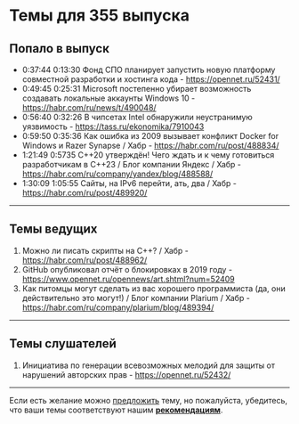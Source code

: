 # Темы для 355 выпуска

## Попало в выпуск

- 0:37:44 0:13:30 Фонд СПО планирует запустить новую платформу совместной разработки и хостинга кода - https://opennet.ru/52431/
- 0:49:45 0:25:31 Microsoft постепенно убирает возможность создавать локальные аккаунты Windows 10 - https://habr.com/ru/news/t/490048/
- 0:56:40 0:32:26 В чипсетах Intel обнаружили неустранимую уязвимость - https://tass.ru/ekonomika/7910043
- 0:59:50 0:35:36 Как ошибка из 2009 вызывает конфликт Docker for Windows и Razer Synapse / Хабр - https://habr.com/ru/post/488834/
- 1:21:49 0:5735 C++20 утверждён! Чего ждать и к чему готовиться разработчикам в C++23 / Блог компании Яндекс / Хабр - https://habr.com/ru/company/yandex/blog/488588/
- 1:30:09 1:05:55 Сайты, на IPv6 перейти, ать, два / Хабр - https://habr.com/ru/post/489920/

---

## Темы ведущих

1. Можно ли писать скрипты на C++? / Хабр - https://habr.com/ru/post/488962/
1. GitHub опубликовал отчёт о блокировках в 2019 году - https://www.opennet.ru/opennews/art.shtml?num=52409
1. Как питомцы могут сделать из вас хорошего программиста (да, они действительно это могут!) / Блог компании Plarium / Хабр - https://habr.com/ru/company/plarium/blog/489394/

---

## Темы слушателей

1. Инициатива по генерации всевозможных мелодий для защиты от нарушений авторских прав - https://opennet.ru/52432/

---

Если есть желание можно [предложить](themes_from_listeners.md) тему, но пожалуйста, убедитесь, что ваши темы соответствуют нашим **[рекомендациям](Recommendations_for_the_proposed_topics.md)**.
